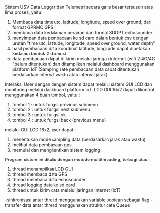 Sistem USV Data Logger dan Telemetri secara garis besar tersusun atas lima proses, yaitu:
1. Membaca data time utc, latitude, longitude, speed over ground, dari format GPRMC GPS
2. membaca data kedalaman perairan dari format SDDPT echosounder
3. menyimpan data pembacaan ke sd card dalam bentuk csv dengan urutan "time utc, latitude, longitude, speed over ground, water depth"
4. hasil pembacaan data koordinat latitude, longitude dapat dipetakan kedalam bentuk 2 dimensi
5. data pembacaan dapat di kirim melalui jaringan internet (wifi 2.4G/4G "belum ditentukan) dan ditampilkan melalui dashboard menggunakan platform IoT
(Sampling rate pembacaan data dapat ditentukan berdasarkan interval waktu atau interval jarak)

Interaksi User dengan dengan sistem dapat melalui sistem GUI LCD dan monitoring melalui dashboard platform IoT.
LCD GUI 16x2 dapat dikontrol menggunakan 4 buah tombol, yaitu :
1. tombol 1 : untuk fungsi previous submenu
2. tombol 2 : untuk fungsi next submenu
3. tombol 3 : untuk fungsi ok
4. tombol 4 : untuk fungsi back (previous menu)

melalui GUI LCD 16x2, user dapat :
1. menentukan mode sampling data (berdasarkan jarak atau waktu)
2. melihat data pembacaan gps
3. memulai dan menghentikan sistem logging

Program sistem ini ditulis dengan metode multithreading, terbagi atas :
1. thread menampilkan LCD GUI 
2. thread membaca data GPS 
3. thread membaca data echosounder
4. thread logging data ke sd card
5. thread untuk kirim data melalui jaringan internet (IoT)

-sinkronisasi antar thread menggunakan variable boolean sebagai flag
-transfer data antar thread menggunakan struktur data Queue
